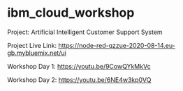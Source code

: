 # ibm_cloud_workshop


Project: Artificial Intelligent Customer Support System

Project Live Link: https://node-red-qzzue-2020-08-14.eu-gb.mybluemix.net/ui

Workshop Day 1: https://youtu.be/9CowQYkMkVc

Workshop Day 2: https://youtu.be/6NE4w3kp0VQ


